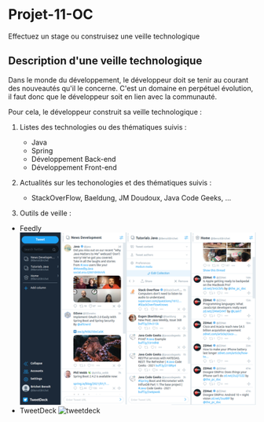 # Projet-11-OC
Effectuez un stage ou construisez une veille technologique

## Description d'une veille technologique

Dans le monde du développement, le développeur doit se tenir au courant des nouveautés qu'il le concerne.
C'est un domaine en perpétuel évolution, il faut donc que le développeur soit en lien avec la communauté.

Pour cela, le développeur construit sa veille technologique : 

1. Listes des technologies ou des thématiques suivis :
    * Java
    * Spring 
    * Développement Back-end
    * Développement Front-end
    
2. Actualités sur les techonologies et des thématiques suivis :
    * StackOverFlow, Baeldung, JM Doudoux, Java Code Geeks, ...
    
3. Outils de veille :

* Feedly
  ![feedly](Feedly.png)
* TweetDeck
  ![tweetdeck](TweetDeck-P11.png)